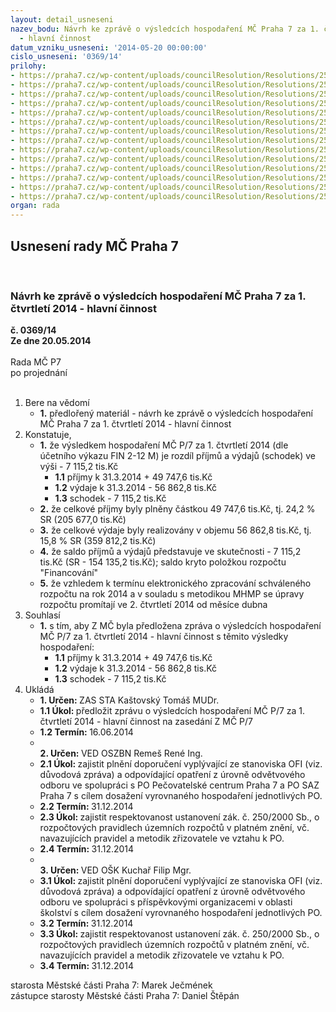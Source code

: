```yaml
---
layout: detail_usneseni
nazev_bodu: Návrh ke zprávě o výsledcích hospodaření MČ Praha 7 za 1. čtvrtletí 2014
  - hlavní činnost
datum_vzniku_usneseni: '2014-05-20 00:00:00'
cislo_usneseni: '0369/14'
prilohy:
- https://praha7.cz/wp-content/uploads/councilResolution/Resolutions/25012/25-14-p1_duvod.doc
- https://praha7.cz/wp-content/uploads/councilResolution/Resolutions/25012/25-14-p2_fondy_1_q_2014.doc
- https://praha7.cz/wp-content/uploads/councilResolution/Resolutions/25012/25-14-p3_koment%c3%a1%c5%99_k_inv_v%c3%bddaj%c5%afm_1_q_2014.doc
- https://praha7.cz/wp-content/uploads/councilResolution/Resolutions/25012/25-14-p4_v%c3%bdsledky_hospoda%c5%99en%c3%ad_po_za_1__%c4%8dtvrtlet%c3%ad_2014_-_tabulka_dle_v%c3%bdkaz%c5%af.doc
- https://praha7.cz/wp-content/uploads/councilResolution/Resolutions/25012/25-14-p5_q1_2014_rozbor_po_-_mimo_%c5%a1kol.doc
- https://praha7.cz/wp-content/uploads/councilResolution/Resolutions/25012/25-14-p6_q1_2014_rozbor_po_-_%c5%a1kolstv%c3%ad.doc
- https://praha7.cz/wp-content/uploads/councilResolution/Resolutions/25012/25-14-p7_bilanceb%c5%99ezen14ra.xls
- https://praha7.cz/wp-content/uploads/councilResolution/Resolutions/25012/25-14-p8_v%c3%bddajeb%c5%99ezen14.xls
- https://praha7.cz/wp-content/uploads/councilResolution/Resolutions/25012/25-14-p9_p%c5%99%c3%adjmyb%c5%99ezen14.xls
- https://praha7.cz/wp-content/uploads/councilResolution/Resolutions/25012/25-14-p10_investice_-_1_q_2014.xls
- https://praha7.cz/wp-content/uploads/councilResolution/Resolutions/25012/25-14-p11_zhodnocen%c3%ad_1_q_2014_-_o%c5%a1k.doc
- https://praha7.cz/wp-content/uploads/councilResolution/Resolutions/25012/25-14-p12_zhodnocen%c3%ad_1_q_2014_oszbn_-_pc.doc
- https://praha7.cz/wp-content/uploads/councilResolution/Resolutions/25012/25-14-p13_zhodnocen%c3%ad_1_q_2014_oszbn_-_saz.doc
- https://praha7.cz/wp-content/uploads/councilResolution/Resolutions/25012/25-14-1q2014za.doc
organ: rada
---
```

<div id="ucUsn_pList" class="usn">
	<span><h2>Usnesení rady MČ Praha 7 </h2>
<br></span><div class="standBody">
<span><h3>Návrh ke zprávě o výsledcích hospodaření MČ Praha 7 za 1. čtvrtletí 2014 - hlavní činnost</h3></span><div class="center">
		<strong>č. 0369/14</strong><br>
	</div>
<div class="center">
		<strong>Ze dne 20.05.2014</strong><br><br>
	</div>Rada MČ P7<br> po projednání<br><br><ol>
<li>Bere na vědomí<ul><li>
<strong>1.</strong> předlořený materiál - návrh  ke zprávě o výsledcích hospodaření MČ Praha 7 za  1. čtvrtletí 2014 - hlavní činnost</li></ul>
</li>
<li>Konstatuje,<ul>
<li>
<strong>1.</strong> že výsledkem hospodaření MČ P/7 za 1. čtvrtletí 2014 (dle účetního výkazu FIN 2-12 M) je rozdíl příjmů a výdajů (schodek) ve výši                  -      7 115,2 tis.Kč<ul>
<li>
<strong>1.1</strong> příjmy k 31.3.2014                    +    49 747,6 tis.Kč</li>
<li>
<strong>1.2</strong> výdaje k 31.3.2014                     -    56 862,8 tis.Kč</li>
<li>
<strong>1.3</strong> schodek                                      -      7 115,2 tis.Kč</li>
</ul>
</li>
<li>
<strong>2.</strong> že celkové příjmy byly plněny částkou  49 747,6 tis.Kč, tj. 24,2 %  SR  (205 677,0 tis.Kč)</li>
<li>
<strong>3.</strong> že celkové výdaje byly realizovány v objemu 56 862,8 tis.Kč, tj. 15,8  % SR  (359 812,2 tis.Kč)</li>
<li>
<strong>4.</strong> že saldo příjmů a výdajů  představuje ve skutečnosti  - 7 115,2 tis.Kč  (SR - 154 135,2 tis.Kč); saldo kryto položkou rozpočtu "Financování"</li>
<li>
<strong>5.</strong> že vzhledem  k  termínu elektronického zpracování schváleného rozpočtu na rok 2014 a v souladu s  metodikou  MHMP se úpravy rozpočtu promítají ve  2. čtvrtletí 2014 od měsíce dubna</li>
</ul>
</li>
<li>Souhlasí<ul><li>
<strong>1.</strong> s tím, aby Z MČ byla předložena zpráva o výsledcích hospodaření MČ P/7 za  1. čtvrtletí 2014 - hlavní činnost s těmito výsledky hospodaření:<ul>
<li>
<strong>1.1</strong> příjmy k 31.3.2014                       +    49 747,6 tis.Kč</li>
<li>
<strong>1.2</strong> výdaje k 31.3.2014                       -    56 862,8 tis.Kč</li>
<li>
<strong>1.3</strong> schodek                                        -      7 115,2 tis.Kč </li>
</ul>
</li></ul>
</li>
<li>Ukládá<ul>
<li>
<strong>1. Určen: </strong>ZAS STA Kaštovský Tomáš MUDr.</li>
<li>
<strong>1.1 Úkol: </strong>předložit zprávu o výsledcích hospodaření MČ P/7 za 1. čtvrtletí 2014 - hlavní činnost na zasedání Z MČ P/7</li>
<li>
<strong>1.2 Termín: </strong>16.06.2014</li>
<li>
<strong><br>2. Určen: </strong>VED OSZBN Remeš René Ing.</li>
<li>
<strong>2.1 Úkol: </strong>zajistit plnění doporučení vyplývající ze stanoviska OFI (viz. důvodová zpráva) a odpovídající opatření z úrovně odvětvového odboru ve spolupráci s PO Pečovatelské centrum Praha 7 a PO SAZ Praha 7 s cílem dosažení vyrovnaného hospodaření jednotlivých PO.   </li>
<li>
<strong>2.2 Termín: </strong>31.12.2014</li>
<li>
<strong>2.3 Úkol: </strong>zajistit respektovanost ustanovení zák. č. 250/2000 Sb., o rozpočtových pravidlech územních rozpočtů v platném znění, vč. navazujících pravidel a metodik zřizovatele ve vztahu k PO. </li>
<li>
<strong>2.4 Termín: </strong>31.12.2014</li>
<li>
<strong><br>3. Určen: </strong>VED OŠK Kuchař Filip Mgr.</li>
<li>
<strong>3.1 Úkol: </strong>zajistit plnění doporučení vyplývající ze stanoviska OFI (viz. důvodová zpráva) a odpovídající opatření z úrovně odvětvového odboru ve spolupráci s příspěvkovými organizacemi v oblasti školství s cílem dosažení vyrovnaného hospodaření jednotlivých PO.     </li>
<li>
<strong>3.2 Termín: </strong>31.12.2014</li>
<li>
<strong>3.3 Úkol: </strong>zajistit respektovanost ustanovení zák. č. 250/2000 Sb., o rozpočtových pravidlech územních rozpočtů v platném znění, vč. navazujících pravidel a metodik zřizovatele ve vztahu k PO. </li>
<li>
<strong>3.4 Termín: </strong>31.12.2014</li>
</ul>
</li>
</ol>starosta Městské části Praha 7: Marek Ječmének<br>zástupce starosty Městské části Praha 7: Daniel Štěpán 
</div>
</div>